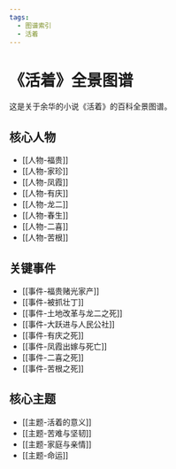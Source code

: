 ```yaml
---
tags:
  - 图谱索引
  - 活着
---
```


# 《活着》全景图谱

这是关于余华的小说《活着》的百科全景图谱。

## 核心人物
- [[人物-福贵]]
- [[人物-家珍]]
- [[人物-凤霞]]
- [[人物-有庆]]
- [[人物-龙二]]
- [[人物-春生]]
- [[人物-二喜]]
- [[人物-苦根]]

## 关键事件
- [[事件-福贵赌光家产]]
- [[事件-被抓壮丁]]
- [[事件-土地改革与龙二之死]]
- [[事件-大跃进与人民公社]]
- [[事件-有庆之死]]
- [[事件-凤霞出嫁与死亡]]
- [[事件-二喜之死]]
- [[事件-苦根之死]]

## 核心主题
- [[主题-活着的意义]]
- [[主题-苦难与坚韧]]
- [[主题-家庭与亲情]]
- [[主题-命运]]
